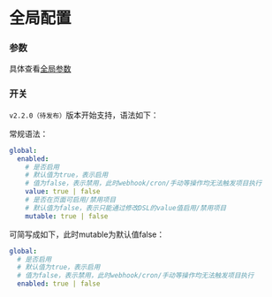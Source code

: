 # 全局配置

### 参数

具体查看[全局参数](vars#全局参数)

### 开关

`v2.2.0（待发布）`版本开始支持，语法如下：

常规语法：

```yaml
global:
  enabled:
    # 是否启用
    # 默认值为true，表示启用
    # 值为false，表示禁用，此时webhook/cron/手动等操作均无法触发项目执行
    value: true | false
    # 是否在页面可启用/禁用项目
    # 默认值为false，表示只能通过修改DSL的value值启用/禁用项目
    mutable: true | false
```

可简写成如下，此时mutable为默认值false：

```yaml
global:
  # 是否启用
  # 默认值为true，表示启用
  # 值为false，表示禁用，此时webhook/cron/手动等操作均无法触发项目执行
  enabled: true | false
```